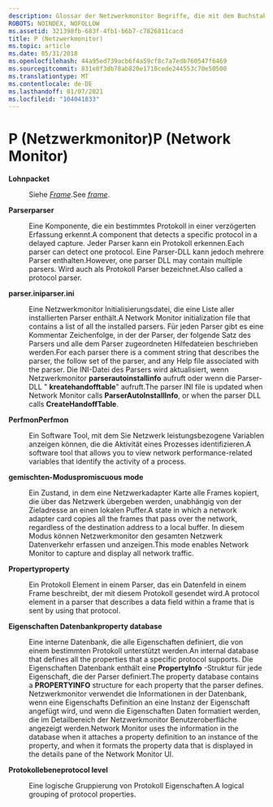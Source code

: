 ```yaml
---
description: Glossar der Netzwerkmonitor Begriffe, die mit dem Buchstaben "P" beginnen.
ROBOTS: NOINDEX, NOFOLLOW
ms.assetid: 321398fb-683f-4fb1-b6b7-c7826811cacd
title: P (Netzwerkmonitor)
ms.topic: article
ms.date: 05/31/2018
ms.openlocfilehash: 44a95ed739acb6f4a59cf8c7a7edb760547f6469
ms.sourcegitcommit: 831e8f3db78ab820e1710cede244553c70e50500
ms.translationtype: MT
ms.contentlocale: de-DE
ms.lasthandoff: 01/07/2021
ms.locfileid: "104041833"
---
```

# <a name="p-network-monitor"></a><span data-ttu-id="4cd24-103">P (Netzwerkmonitor)</span><span class="sxs-lookup"><span data-stu-id="4cd24-103">P (Network Monitor)</span></span>

<dl> <dt>

<span data-ttu-id="4cd24-104"><span id="_netmon_packet_gly"></span><span id="_NETMON_PACKET_GLY"></span>**Lohn**</span><span class="sxs-lookup"><span data-stu-id="4cd24-104"><span id="_netmon_packet_gly"></span><span id="_NETMON_PACKET_GLY"></span>**packet**</span></span>
</dt> <dd>

<span data-ttu-id="4cd24-105">Siehe [*Frame*](f.md).</span><span class="sxs-lookup"><span data-stu-id="4cd24-105">See [*frame*](f.md).</span></span>

</dd> <dt>

<span data-ttu-id="4cd24-106"><span id="_netmon_parser_gly"></span><span id="_NETMON_PARSER_GLY"></span>**Parser**</span><span class="sxs-lookup"><span data-stu-id="4cd24-106"><span id="_netmon_parser_gly"></span><span id="_NETMON_PARSER_GLY"></span>**parser**</span></span>
</dt> <dd>

<span data-ttu-id="4cd24-107">Eine Komponente, die ein bestimmtes Protokoll in einer verzögerten Erfassung erkennt.</span><span class="sxs-lookup"><span data-stu-id="4cd24-107">A component that detects a specific protocol in a delayed capture.</span></span> <span data-ttu-id="4cd24-108">Jeder Parser kann ein Protokoll erkennen.</span><span class="sxs-lookup"><span data-stu-id="4cd24-108">Each parser can detect one protocol.</span></span> <span data-ttu-id="4cd24-109">Eine Parser-DLL kann jedoch mehrere Parser enthalten.</span><span class="sxs-lookup"><span data-stu-id="4cd24-109">However, one parser DLL may contain multiple parsers.</span></span> <span data-ttu-id="4cd24-110">Wird auch als Protokoll Parser bezeichnet.</span><span class="sxs-lookup"><span data-stu-id="4cd24-110">Also called a protocol parser.</span></span>

</dd> <dt>

<span data-ttu-id="4cd24-111"><span id="_netmon_parser.ini_gly"></span><span id="_NETMON_PARSER.INI_GLY"></span>**parser.ini**</span><span class="sxs-lookup"><span data-stu-id="4cd24-111"><span id="_netmon_parser.ini_gly"></span><span id="_NETMON_PARSER.INI_GLY"></span>**parser.ini**</span></span>
</dt> <dd>

<span data-ttu-id="4cd24-112">Eine Netzwerkmonitor Initialisierungsdatei, die eine Liste aller installierten Parser enthält.</span><span class="sxs-lookup"><span data-stu-id="4cd24-112">A Network Monitor initialization file that contains a list of all the installed parsers.</span></span> <span data-ttu-id="4cd24-113">Für jeden Parser gibt es eine Kommentar Zeichenfolge, in der der Parser, der folgende Satz des Parsers und alle dem Parser zugeordneten Hilfedateien beschrieben werden.</span><span class="sxs-lookup"><span data-stu-id="4cd24-113">For each parser there is a comment string that describes the parser, the follow set of the parser, and any Help file associated with the parser.</span></span> <span data-ttu-id="4cd24-114">Die INI-Datei des Parsers wird aktualisiert, wenn Netzwerkmonitor **parserautoinstallinfo** aufruft oder wenn die Parser-DLL " **kreatehandofftable**" aufruft.</span><span class="sxs-lookup"><span data-stu-id="4cd24-114">The parser INI file is updated when Network Monitor calls **ParserAutoInstallInfo**, or when the parser DLL calls **CreateHandoffTable**.</span></span>

</dd> <dt>

<span data-ttu-id="4cd24-115"><span id="_netmon_perfmon_gly"></span><span id="_NETMON_PERFMON_GLY"></span>**Perfmon**</span><span class="sxs-lookup"><span data-stu-id="4cd24-115"><span id="_netmon_perfmon_gly"></span><span id="_NETMON_PERFMON_GLY"></span>**Perfmon**</span></span>
</dt> <dd>

<span data-ttu-id="4cd24-116">Ein Software Tool, mit dem Sie Netzwerk leistungsbezogene Variablen anzeigen können, die die Aktivität eines Prozesses identifizieren.</span><span class="sxs-lookup"><span data-stu-id="4cd24-116">A software tool that allows you to view network performance-related variables that identify the activity of a process.</span></span>

</dd> <dt>

<span data-ttu-id="4cd24-117"><span id="_netmon_promiscuous_mode_gly"></span><span id="_NETMON_PROMISCUOUS_MODE_GLY"></span>**gemischten-Modus**</span><span class="sxs-lookup"><span data-stu-id="4cd24-117"><span id="_netmon_promiscuous_mode_gly"></span><span id="_NETMON_PROMISCUOUS_MODE_GLY"></span>**promiscuous mode**</span></span>
</dt> <dd>

<span data-ttu-id="4cd24-118">Ein Zustand, in dem eine Netzwerkadapter Karte alle Frames kopiert, die über das Netzwerk übergeben werden, unabhängig von der Zieladresse an einen lokalen Puffer.</span><span class="sxs-lookup"><span data-stu-id="4cd24-118">A state in which a network adapter card copies all the frames that pass over the network, regardless of the destination address to a local buffer.</span></span> <span data-ttu-id="4cd24-119">In diesem Modus können Netzwerkmonitor den gesamten Netzwerk Datenverkehr erfassen und anzeigen.</span><span class="sxs-lookup"><span data-stu-id="4cd24-119">This mode enables Network Monitor to capture and display all network traffic.</span></span>

</dd> <dt>

<span data-ttu-id="4cd24-120"><span id="_netmon_property_gly"></span><span id="_NETMON_PROPERTY_GLY"></span>**Property**</span><span class="sxs-lookup"><span data-stu-id="4cd24-120"><span id="_netmon_property_gly"></span><span id="_NETMON_PROPERTY_GLY"></span>**property**</span></span>
</dt> <dd>

<span data-ttu-id="4cd24-121">Ein Protokoll Element in einem Parser, das ein Datenfeld in einem Frame beschreibt, der mit diesem Protokoll gesendet wird.</span><span class="sxs-lookup"><span data-stu-id="4cd24-121">A protocol element in a parser that describes a data field within a frame that is sent by using that protocol.</span></span>

</dd> <dt>

<span data-ttu-id="4cd24-122"><span id="_netmon_property_database_gly"></span><span id="_NETMON_PROPERTY_DATABASE_GLY"></span>**Eigenschaften Datenbank**</span><span class="sxs-lookup"><span data-stu-id="4cd24-122"><span id="_netmon_property_database_gly"></span><span id="_NETMON_PROPERTY_DATABASE_GLY"></span>**property database**</span></span>
</dt> <dd>

<span data-ttu-id="4cd24-123">Eine interne Datenbank, die alle Eigenschaften definiert, die von einem bestimmten Protokoll unterstützt werden.</span><span class="sxs-lookup"><span data-stu-id="4cd24-123">An internal database that defines all the properties that a specific protocol supports.</span></span> <span data-ttu-id="4cd24-124">Die Eigenschaften Datenbank enthält eine **PropertyInfo** -Struktur für jede Eigenschaft, die der Parser definiert.</span><span class="sxs-lookup"><span data-stu-id="4cd24-124">The property database contains a **PROPERTYINFO** structure for each property that the parser defines.</span></span> <span data-ttu-id="4cd24-125">Netzwerkmonitor verwendet die Informationen in der Datenbank, wenn eine Eigenschafts Definition an eine Instanz der Eigenschaft angefügt wird, und wenn die Eigenschaften Daten formatiert werden, die im Detailbereich der Netzwerkmonitor Benutzeroberfläche angezeigt werden.</span><span class="sxs-lookup"><span data-stu-id="4cd24-125">Network Monitor uses the information in the database when it attaches a property definition to an instance of the property, and when it formats the property data that is displayed in the details pane of the Network Monitor UI.</span></span>

</dd> <dt>

<span data-ttu-id="4cd24-126"><span id="_netmon_protocol_level_gly"></span><span id="_NETMON_PROTOCOL_LEVEL_GLY"></span>**Protokollebene**</span><span class="sxs-lookup"><span data-stu-id="4cd24-126"><span id="_netmon_protocol_level_gly"></span><span id="_NETMON_PROTOCOL_LEVEL_GLY"></span>**protocol level**</span></span>
</dt> <dd>

<span data-ttu-id="4cd24-127">Eine logische Gruppierung von Protokoll Eigenschaften.</span><span class="sxs-lookup"><span data-stu-id="4cd24-127">A logical grouping of protocol properties.</span></span>

</dd> </dl>

 

 



